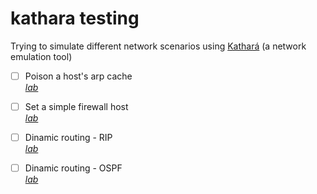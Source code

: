 # kathara testing
Trying to simulate different network scenarios using [Kathará](https://www.kathara.org/) (a network emulation tool)

- [ ] Poison a host's arp cache<br>[_lab_](https://github.com/mariocuomo/kathara-testing/tree/main/labs/arp_poisoning)
- [ ] Set a simple firewall host<br>[_lab_](https://github.com/mariocuomo/kathara-testing/tree/main/labs/firewall_on_host)
- [ ] Dinamic routing - RIP<br>[_lab_](https://github.com/mariocuomo/kathara-testing/tree/main/labs/routing_information_protocol_RIP)
- [ ] Dinamic routing - OSPF<br>[_lab_](https://github.com/mariocuomo/kathara-testing/tree/main/labs/routing_information_protocol_OSPF)




